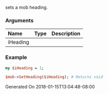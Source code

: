 sets a mob heading.
### Arguments
**Name**|**Type**|**Description**
:---|:---|:---
iHeading||

### Example

```perl
my $iHeading = 1;

$mob->SetHeading($iHeading); # Returns void
```


Generated On 2018-01-15T13:04:48-08:00